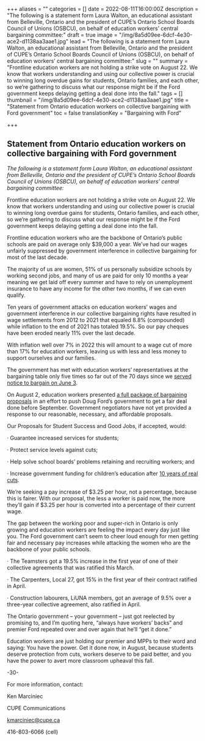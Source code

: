 +++
aliases = ""
categories = []
date = 2022-08-11T16:00:00Z
description = "The following is a statement form Laura Walton, an educational assistant from Belleville, Ontario and the president of CUPE’s Ontario School Boards Council of Unions (OSBCU), on behalf of education workers’ central bargaining committee:"
draft = true
image = "/img/8a5d09ee-6dcf-4e30-ace2-d1138aa3aae1.jpg"
lead = "The following is a statement form Laura Walton, an educational assistant from Belleville, Ontario and the president of CUPE’s Ontario School Boards Council of Unions (OSBCU), on behalf of education workers’ central bargaining committee:"
slug = ""
summary = "Frontline education workers are not holding a strike vote on August 22. We know that workers understanding and using our collective power is crucial to winning long overdue gains for students, Ontario families, and each other, so we’re gathering to discuss what our response might be if the Ford government keeps delaying getting a deal done into the fall."
tags = []
thumbnail = "/img/8a5d09ee-6dcf-4e30-ace2-d1138aa3aae1.jpg"
title = "Statement from Ontario education workers on collective bargaining with Ford government"
toc = false
translationKey = "Bargaining with Ford"

+++
## Statement from Ontario education workers on collective bargaining with Ford government

_The following is a statement form Laura Walton, an educational assistant from Belleville, Ontario and the president of CUPE’s Ontario School Boards Council of Unions (OSBCU), on behalf of education workers’ central bargaining committee:_

Frontline education workers are not holding a strike vote on August 22. We know that workers understanding and using our collective power is crucial to winning long overdue gains for students, Ontario families, and each other, so we’re gathering to discuss what our response might be if the Ford government keeps delaying getting a deal done into the fall.

Frontline education workers who are the backbone of Ontario’s public schools are paid on average only $39,000 a year. We’ve had our wages unfairly suppressed by government interference in collective bargaining for most of the last decade.

The majority of us are women, 51% of us personally subsidize schools by working second jobs, and many of us are paid for only 10 months a year meaning we get laid off every summer and have to rely on unemployment insurance to have any income for the other two months, if we can even qualify.

Ten years of government attacks on education workers’ wages and government interference in our collective bargaining rights have resulted in wage settlements from 2012 to 2021 that equaled 8.8% (compounded) while inflation to the end of 2021 has totaled 19.5%. So our pay cheques have been eroded nearly 11% over the last decade.

With inflation well over 7% in 2022 this will amount to a wage cut of more than 17% for education workers, leaving us with less and less money to support ourselves and our families.

The government has met with education workers’ representatives at the bargaining table only five times so far out of the 70 days since we [served notice to bargain on June 3](https://www.businesswire.com/news/home/20220603005065/en/Education-Workers-Tell-the-%E2%80%98Get-It-Done-Premier%E2%80%99-Get-a-Fair-Deal-Done-Now-to-Avoid-Classroom-Upheaval-in-September).

On August 2, education workers presented [a full package of bargaining proposals](https://osbcu.ca/news/cupe-ontario-school-boards-council-of-unions-osbcu-summary-of-education-workers-bargaining-proposals-for-better-working-and-learning-conditions-in-ontario-s-publicly-funded-schools/) in an effort to push Doug Ford’s government to get a fair deal done before September. Government negotiators have not yet provided a response to our reasonable, necessary, and affordable proposals.

Our Proposals for Student Success and Good Jobs, if accepted, would:

· Guarantee increased services for students;

· Protect service levels against cuts;

· Help solve school boards’ problems retaining and recruiting workers; and

· Increase government funding for children’s education after [10 years of real cuts](https://policyalternatives.ca/newsroom/news-releases/ontario-school-board-funding-fell-800-student-over-four-years-ccpa).

We’re seeking a pay increase of $3.25 per hour, not a percentage, because this is fairer. With our proposal, the less a worker is paid now, the more they’ll gain if $3.25 per hour is converted into a percentage of their current wage.

The gap between the working poor and super-rich in Ontario is only growing and education workers are feeling the impact every day just like you. The Ford government can’t seem to cheer loud enough for men getting fair and necessary pay increases while attacking the women who are the backbone of your public schools.

· The Teamsters got a 19.5% increase in the first year of one of their collective agreements that was ratified this March.

· The Carpenters, Local 27, got 15% in the first year of their contract ratified in April.

· Construction labourers, LiUNA members, got an average of 9.5% over a three-year collective agreement, also ratified in April.

The Ontario government – your government – just got reelected by promising to, and I’m quoting here, “always have workers’ backs” and premier Ford repeated over and over again that he’ll “get it done.”

Education workers are just holding our premier and MPPs to their word and saying: You have the power. Get it done now, in August, because students deserve protection from cuts, workers deserve to be paid better, and you have the power to avert more classroom upheaval this fall.

\-30-

For more information, contact:

Ken Marciniec

CUPE Communications

[kmarciniec@cupe.ca](mailto:kmarciniec@cupe.ca)

416-803-6066 (cell)